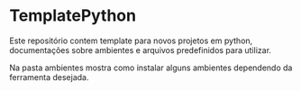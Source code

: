 # TemplatePython

Este repositório contem template para novos projetos em python, documentações sobre ambientes e arquivos predefinidos para utilizar.

Na pasta ambientes mostra como instalar alguns ambientes dependendo da ferramenta desejada.